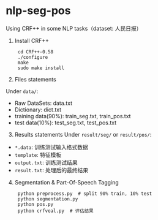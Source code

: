 # nlp-seg-pos

Using CRF++ in some NLP tasks（dataset: 人民日报）


1. Install CRF++

        cd CRF++-0.58
        ./configure
        make
        sudo make install


2. Files statements

Under `data/`:
+ Raw DataSets: data.txt
+ Dictionary: dict.txt
+ training data(90%): train_seg.txt, train_pos.txt
+ test data(10%): test_seg.txt, test_pos.txt


3. Results statements
Under `result/seg/` or `result/pos/`:

+ `*.data`: 训练测试输入格式数据
+ `template`: 特征模板
+ `output.txt`: 训练测试结果
+ `result.txt`: 处理后的最终结果


4. Segmentation & Part-Of-Speech Tagging

        python preprocess.py  # split 90% train, 10% test
        python segmentation.py
        python pos.py
        python crfveal.py  # 评估结果

